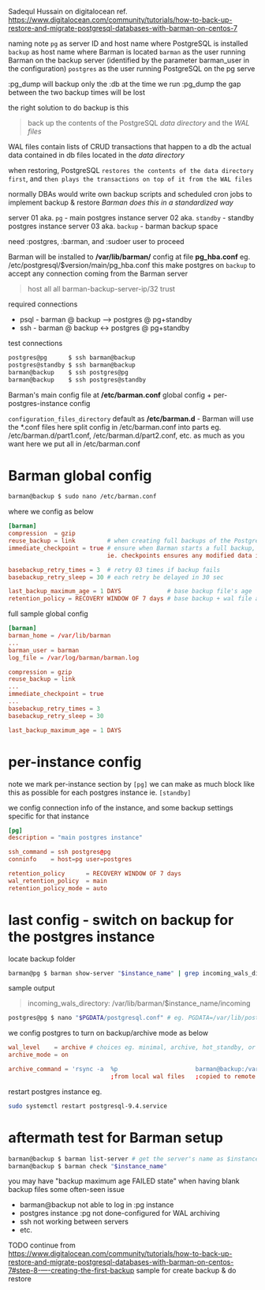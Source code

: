 Sadequl Hussain on digitalocean ref. https://www.digitalocean.com/community/tutorials/how-to-back-up-restore-and-migrate-postgresql-databases-with-barman-on-centos-7

naming note
`pg`       as server ID and host name where PostgreSQL is installed
`backup`   as host name where Barman is located
`barman`   as the user running Barman on the backup server (identified by the parameter barman_user in the configuration)
`postgres` as the user running PostgreSQL on the pg serve

:pg_dump will backup only the :db at the time we run :pg_dump
the gap between the two backup times will be lost

the right solution to do backup is this
> back up the contents of the PostgreSQL *data directory* 
  and the *WAL files*

WAL files contain lists of CRUD transactions that happen to a db
the actual data contained in db files located in the *data directory*


when restoring, PostgreSQL `restores the contents of the data directory first`, 
and `then plays the transactions on top of it from the WAL files`

normally DBAs would write own backup scripts and scheduled cron jobs to implement backup & restore
*Barman does this in a standardized way*

server 01 aka. `pg`      - main postgres instance
server 02 aka. `standby` - standby postgres instance
server 03 aka. `backup`  - barman backup space

need :postgres, :barman, and :sudoer user to proceed

Barman will be installed to **/var/lib/barman/**
config at file **pg_hba.conf** eg. /etc/postgresql/$version/main/pg_hba.conf
this make postgres on `backup` to accept any connection coming from the Barman server
> host    all     all     barman-backup-server-ip/32        trust

required connections
* psql - barman @ backup  -->  postgres @ pg+standby
* ssh  - barman @ backup  <->  postgres @ pg+standby

test connections
```bash
postgres@pg      $ ssh barman@backup
postgres@standby $ ssh barman@backup
barman@backup    $ ssh postgres@pg
barman@backup    $ ssh postgres@standby
```

Barman's main config file at **/etc/barman.conf**
global config + per-postgres-instance config

`configuration_files_directory` default as **/etc/barman.d** - Barman will use the *.conf files here
split config in /etc/barman.conf into parts eg. /etc/barman.d/part1.conf, /etc/barman.d/part2.conf, etc. as much as you want
here we put all in /etc/barman.conf

# Barman global config
```bash
barman@backup $ sudo nano /etc/barman.conf
```
where we config as below
```conf
[barman]
compression  = gzip
reuse_backup = link         # when creating full backups of the PostgreSQL server, Barman will try to save space by using link/symlink
immediate_checkpoint = true # ensure when Barman starts a full backup, it will request PostgreSQL to perform a CHECKPOINT
                            ie. checkpoints ensures any modified data in postgres's cache are written to data files

basebackup_retry_times = 3  # retry 03 times if backup fails
basebackup_retry_sleep = 30 # each retry be delayed in 30 sec

last_backup_maximum_age = 1 DAYS             # base backup file's age     - the last full backup NOT older than 03 days
retention_policy = RECOVERY WINDOW OF 7 days # base backup + wal file age - be able to recover our database to any time of the last seven days
```

full sample global config
```conf
[barman]
barman_home = /var/lib/barman
...
barman_user = barman
log_file = /var/log/barman/barman.log

compression = gzip
reuse_backup = link
...
immediate_checkpoint = true
...
basebackup_retry_times = 3
basebackup_retry_sleep = 30

last_backup_maximum_age = 1 DAYS
```

# per-instance config
note we mark per-instance section by `[pg]` 
we can make as much block like this as possible for each postgres instance ie. `[standby]`

we config connection info of the instance, and some backup settings specific for that instance

```conf
[pg]
description = "main postgres instance"

ssh_command = ssh postgres@pg
conninfo    = host=pg user=postgres

retention_policy      = RECOVERY WINDOW OF 7 days
wal_retention_policy  = main
retention_policy_mode = auto
```
          
# last config - switch on backup for the postgres instance
locate backup folder
```bash
barman@pg $ barman show-server "$instance_name" | grep incoming_wals_directory
```
sample output
> incoming_wals_directory: /var/lib/barman/$instance_name/incoming

```bash
postgres@pg $ nano "$PGDATA/postgresql.conf" # eg. PGDATA=/var/lib/postgresql/data
```
we config postgres to turn on backup/archive mode as below
```conf
wal_level    = archive # choices eg. minimal, archive, hot_standby, or logical #TODO what these values mean
archive_mode = on

archive_command = 'rsync -a  %p                      barman@backup:/var/lib/barman/$instance_name/incoming/%f' # command to use to archive a logfile segment
                             ;from local wal files   ;copied to remote path      
```

restart postgres instance
eg.
```bash
sudo systemctl restart postgresql-9.4.service
```

# aftermath test for Barman setup
```bash
barman@backup $ barman list-server # get the server's name as $instance_name
barman@backup $ barman check "$instance_name"
```
you may have "backup maximum age FAILED state" when having blank backup files
some often-seen issue
* barman@backup not able to log in :pg instance
* postgres instance :pg not done-configured for WAL archiving
* ssh not working between servers
* etc.

TODO continue from https://www.digitalocean.com/community/tutorials/how-to-back-up-restore-and-migrate-postgresql-databases-with-barman-on-centos-7#step-8-—-creating-the-first-backup
sample for create backup & do restore
